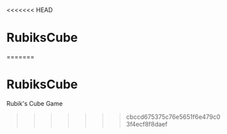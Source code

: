 <<<<<<< HEAD
# RubiksCube
=======
# RubiksCube
Rubik's Cube Game
>>>>>>> cbccd675375c76e5651f6e479c03f4ecf8f8daef
